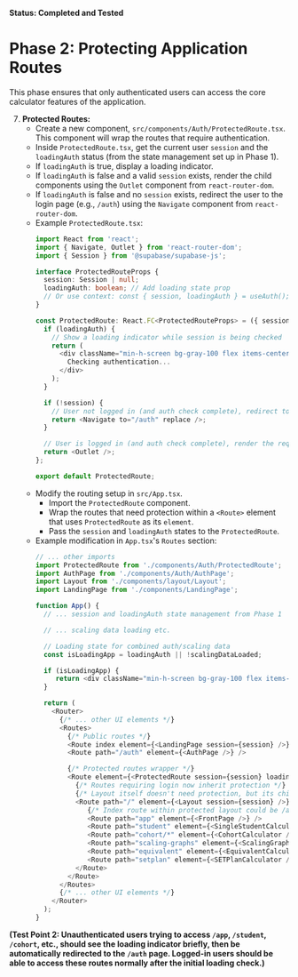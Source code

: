 **Status: Completed and Tested**

# Phase 2: Protecting Application Routes

This phase ensures that only authenticated users can access the core calculator features of the application.

7.  **Protected Routes:**
    *   Create a new component, `src/components/Auth/ProtectedRoute.tsx`. This component will wrap the routes that require authentication.
    *   Inside `ProtectedRoute.tsx`, get the current user `session` and the `loadingAuth` status (from the state management set up in Phase 1).
    *   If `loadingAuth` is true, display a loading indicator.
    *   If `loadingAuth` is false and a valid `session` exists, render the child components using the `Outlet` component from `react-router-dom`.
    *   If `loadingAuth` is false and no `session` exists, redirect the user to the login page (e.g., `/auth`) using the `Navigate` component from `react-router-dom`.
    *   Example `ProtectedRoute.tsx`:
        ```typescript
        import React from 'react';
        import { Navigate, Outlet } from 'react-router-dom';
        import { Session } from '@supabase/supabase-js';

        interface ProtectedRouteProps {
          session: Session | null;
          loadingAuth: boolean; // Add loading state prop
          // Or use context: const { session, loadingAuth } = useAuth();
        }

        const ProtectedRoute: React.FC<ProtectedRouteProps> = ({ session, loadingAuth }) => {
          if (loadingAuth) {
            // Show a loading indicator while session is being checked
            return (
              <div className="min-h-screen bg-gray-100 flex items-center justify-center">
                Checking authentication...
              </div>
            );
          }

          if (!session) {
            // User not logged in (and auth check complete), redirect to login page
            return <Navigate to="/auth" replace />;
          }

          // User is logged in (and auth check complete), render the requested route's component
          return <Outlet />;
        };

        export default ProtectedRoute;
        ```
    *   Modify the routing setup in `src/App.tsx`.
        *   Import the `ProtectedRoute` component.
        *   Wrap the routes that need protection within a `<Route>` element that uses `ProtectedRoute` as its `element`.
        *   Pass the `session` and `loadingAuth` states to the `ProtectedRoute`.
    *   Example modification in `App.tsx`'s `Routes` section:
        ```typescript
        // ... other imports
        import ProtectedRoute from './components/Auth/ProtectedRoute';
        import AuthPage from './components/Auth/AuthPage';
        import Layout from './components/layout/Layout';
        import LandingPage from './components/LandingPage';

        function App() {
          // ... session and loadingAuth state management from Phase 1

          // ... scaling data loading etc.

          // Loading state for combined auth/scaling data
          const isLoadingApp = loadingAuth || !scalingDataLoaded;

          if (isLoadingApp) {
             return <div className="min-h-screen bg-gray-100 flex items-center justify-center">Loading application...</div>;
          }

          return (
            <Router>
              {/* ... other UI elements */}
              <Routes>
                {/* Public routes */}
                <Route index element={<LandingPage session={session} />} />
                <Route path="/auth" element={<AuthPage />} />

                {/* Protected routes wrapper */}
                <Route element={<ProtectedRoute session={session} loadingAuth={loadingAuth} />}>
                  {/* Routes requiring login now inherit protection */}
                  {/* Layout itself doesn't need protection, but its children do */}
                  <Route path="/" element={<Layout session={session} />}>
                     {/* Index route within protected layout could be /app */}
                     <Route path="app" element={<FrontPage />} />
                     <Route path="student" element={<SingleStudentCalculator />} />
                     <Route path="cohort/*" element={<CohortCalculator />} />
                     <Route path="scaling-graphs" element={<ScalingGraphs />} />
                     <Route path="equivalent" element={<EquivalentCalculator />} />
                     <Route path="setplan" element={<SETPlanCalculator />} />
                  </Route>
                </Route>
              </Routes>
              {/* ... other UI elements */}
            </Router>
          );
        }
        ```

**(Test Point 2: Unauthenticated users trying to access `/app`, `/student`, `/cohort`, etc., should see the loading indicator briefly, then be automatically redirected to the `/auth` page. Logged-in users should be able to access these routes normally after the initial loading check.)** 